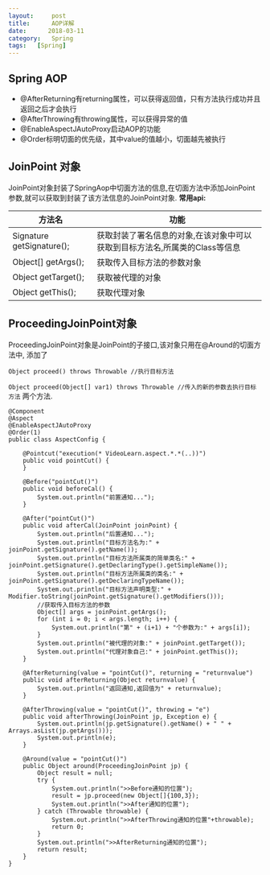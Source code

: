 ```yaml
---
layout:     post
title:      AOP详解
date:      2018-03-11
category:   Spring
tags:   [Spring]
---
```

## Spring AOP

- @AfterReturning有returning属性，可以获得返回值，只有方法执行成功并且返回之后才会执行
- @AfterThrowing有throwing属性，可以获得异常的值
- @EnableAspectJAutoProxy启动AOP的功能
- @Order标明切面的优先级，其中value的值越小，切面越先被执行

## JoinPoint 对象

JoinPoint对象封装了SpringAop中切面方法的信息,在切面方法中添加JoinPoint参数,就可以获取到封装了该方法信息的JoinPoint对象. **常用api:**

| 方法名                    | 功能                                                         |
| ------------------------- | ------------------------------------------------------------ |
| Signature getSignature(); | 获取封装了署名信息的对象,在该对象中可以获取到目标方法名,所属类的Class等信息 |
| Object[] getArgs();       | 获取传入目标方法的参数对象                                   |
| Object getTarget();       | 获取被代理的对象                                             |
| Object getThis();         | 获取代理对象                                                 |

## ProceedingJoinPoint对象

ProceedingJoinPoint对象是JoinPoint的子接口,该对象只用在@Around的切面方法中, 添加了

 `Object proceed() throws Throwable //执行目标方法` 

`Object proceed(Object[] var1) throws Throwable //传入的新的参数去执行目标方法` 两个方法.

```
@Component
@Aspect
@EnableAspectJAutoProxy
@Order(1)
public class AspectConfig {

    @Pointcut("execution(* VideoLearn.aspect.*.*(..))")
    public void pointCut() {
    }

    @Before("pointCut()")
    public void beforeCal() {
        System.out.println("前置通知...");
    }

    @After("pointCut()")
    public void afterCal(JoinPoint joinPoint) {
        System.out.println("后置通知...");
	    System.out.println("目标方法名为:" + joinPoint.getSignature().getName());
        System.out.println("目标方法所属类的简单类名:" +        			           joinPoint.getSignature().getDeclaringType().getSimpleName());
        System.out.println("目标方法所属类的类名:" + joinPoint.getSignature().getDeclaringTypeName());
        System.out.println("目标方法声明类型:" + Modifier.toString(joinPoint.getSignature().getModifiers()));
        //获取传入目标方法的参数
        Object[] args = joinPoint.getArgs();
        for (int i = 0; i < args.length; i++) {
            System.out.println("第" + (i+1) + "个参数为:" + args[i]);
        }
        System.out.println("被代理的对象:" + joinPoint.getTarget());
        System.out.println("代理对象自己:" + joinPoint.getThis());
    }

    @AfterReturning(value = "pointCut()", returning = "returnvalue")
    public void afterReturning(Object returnvalue) {
        System.out.println("返回通知,返回值为" + returnvalue);
    }

    @AfterThrowing(value = "pointCut()", throwing = "e")
    public void afterThrowing(JoinPoint jp, Exception e) {
        System.out.println(jp.getSignature().getName() + " " + Arrays.asList(jp.getArgs()));
        System.out.println(e);
    }

    @Around(value = "pointCut()")
    public Object around(ProceedingJoinPoint jp) {
        Object result = null;
        try {
            System.out.println(">>Before通知的位置");
            result = jp.proceed(new Object[]{100,3});
            System.out.println(">>After通知的位置");
        } catch (Throwable throwable) {
            System.out.println(">>AfterThrowing通知的位置"+throwable);
            return 0;
        }
        System.out.println(">>AfterReturning通知的位置");
        return result;
    }
}
```

